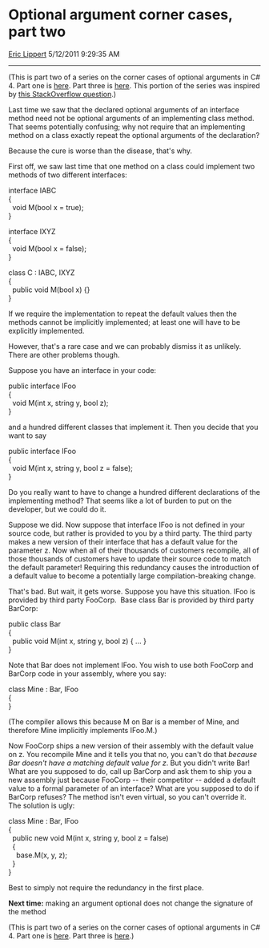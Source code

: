 <div id="page">

# Optional argument corner cases, part two

[Eric Lippert](https://social.msdn.microsoft.com/profile/Eric%20Lippert) 5/12/2011 9:29:35 AM

-----

<div id="content">

<div class="mine">

(This is part two of a series on the corner cases of optional arguments in C\# 4. Part one is [here](http://blogs.msdn.com/b/ericlippert/archive/2011/05/09/optional-argument-corner-cases-part-one.aspx). Part three is [here](http://blogs.msdn.com/b/ericlippert/archive/2011/05/16/optional-argument-corner-cases-part-three.aspx). This portion of the series was inspired by [this StackOverflow question](http://stackoverflow.com/questions/4922714/why-are-c-4-optional-parameters-defined-on-interface-not-enforced-on-implementin/4923642#4923642).)

Last time we saw that the declared optional arguments of an interface method need not be optional arguments of an implementing class method. That seems potentially confusing; why not require that an implementing method on a class exactly repeat the optional arguments of the declaration?

Because the cure is worse than the disease, that's why.

First off, we saw last time that one method on a class could implement two methods of two different interfaces:

<span class="code"> </span>

interface IABC  
{  
  void M(bool x = true);  
}  
  
interface IXYZ  
{  
  void M(bool x = false);  
}

class C : IABC, IXYZ  
{  
  public void M(bool x) {}  
}

If we require the implementation to repeat the default values then the methods cannot be implicitly implemented; at least one will have to be explicitly implemented.

However, that's a rare case and we can probably dismiss it as unlikely. There are other problems though.

Suppose you have an interface in your code:

<span class="code"> </span>

public interface IFoo  
{  
  void M(int x, string y, bool z);  
}

and a hundred different classes that implement it. Then you decide that you want to say

<span class="code"> </span>

public interface IFoo  
{  
  void M(int x, string y, bool z = false);  
}

Do you really want to have to change a hundred different declarations of the implementing method? That seems like a lot of burden to put on the developer, but we could do it.

Suppose we did. Now suppose that interface IFoo is not defined in your source code, but rather is provided to you by a third party. The third party makes a new version of their interface that has a default value for the parameter z. Now when all of their thousands of customers recompile, all of those thousands of customers have to update their source code to match the default parameter\! Requiring this redundancy causes the introduction of a default value to become a potentially large compilation-breaking change.

That's bad. But wait, it gets worse. Suppose you have this situation. IFoo is provided by third party FooCorp.  Base class Bar is provided by third party BarCorp:

<span class="code"> </span>

public class Bar  
{  
  public void M(int x, string y, bool z) { ... }  
}

Note that Bar does not implement IFoo. You wish to use both FooCorp and BarCorp code in your assembly, where you say:

<span class="code"> </span>

class Mine : Bar, IFoo  
{  
}

(The compiler allows this because M on Bar is a member of Mine, and therefore Mine implicitly implements IFoo.M.)

Now FooCorp ships a new version of their assembly with the default value on z. You recompile Mine and it tells you that no, you can't do that *because Bar doesn't have a matching default value for z*. But you didn't write Bar\! What are you supposed to do, call up BarCorp and ask them to ship you a new assembly just because FooCorp -- their competitor -- added a default value to a formal parameter of an interface? What are you supposed to do if BarCorp refuses? The method isn't even virtual, so you can't override it. The solution is ugly:

<span class="code"> </span>

class Mine : Bar, IFoo  
{  
  public new void M(int x, string y, bool z = false)  
  {  
    base.M(x, y, z);  
  }  
}

Best to simply not require the redundancy in the first place.

**Next time:** making an argument optional does not change the signature of the method

(This is part two of a series on the corner cases of optional arguments in C\# 4. Part one is [here](http://blogs.msdn.com/b/ericlippert/archive/2011/05/09/optional-argument-corner-cases-part-one.aspx). Part three is [here](http://blogs.msdn.com/b/ericlippert/archive/2011/05/16/optional-argument-corner-cases-part-three.aspx).)

</div>

</div>

</div>

